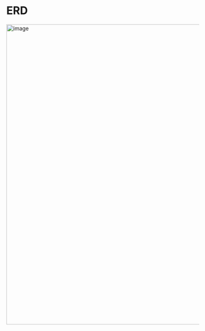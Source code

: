 # ERD

<img width="1320" height="785" alt="image" src="https://github.com/user-attachments/assets/11a85a14-b62b-45fc-9dd2-f62214a5de0c" />

